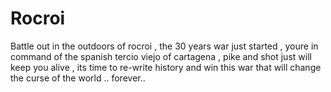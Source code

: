 # Rocroi
Battle out in the outdoors of rocroi , the 30 years war just started , youre in command of the spanish tercio viejo of cartagena , pike and shot just will keep you alive , its time to re-write history and win this war that will change the curse of the world .. forever..
